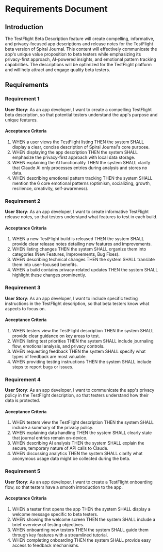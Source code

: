 # Requirements Document

## Introduction

The TestFlight Beta Description feature will create compelling, informative, and privacy-focused app descriptions and release notes for the TestFlight beta version of Spiral Journal. This content will effectively communicate the app's unique value proposition to beta testers while emphasizing its privacy-first approach, AI-powered insights, and emotional pattern tracking capabilities. The descriptions will be optimized for the TestFlight platform and will help attract and engage quality beta testers.

## Requirements

### Requirement 1

**User Story:** As an app developer, I want to create a compelling TestFlight beta description, so that potential testers understand the app's purpose and unique features.

#### Acceptance Criteria

1. WHEN a user views the TestFlight listing THEN the system SHALL display a clear, concise description of Spiral Journal's core purpose.
2. WHEN displaying the app description THEN the system SHALL emphasize the privacy-first approach with local data storage.
3. WHEN explaining the AI functionality THEN the system SHALL clarify that Claude AI only processes entries during analysis and stores no data.
4. WHEN describing emotional pattern tracking THEN the system SHALL mention the 6 core emotional patterns (optimism, socializing, growth, resilience, creativity, self-awareness).

### Requirement 2

**User Story:** As an app developer, I want to create informative TestFlight release notes, so that testers understand what features to test in each build.

#### Acceptance Criteria

1. WHEN a new TestFlight build is released THEN the system SHALL provide clear release notes detailing new features and improvements.
2. WHEN listing changes THEN the system SHALL organize them into categories (New Features, Improvements, Bug Fixes).
3. WHEN describing technical changes THEN the system SHALL translate them into user-focused benefits.
4. WHEN a build contains privacy-related updates THEN the system SHALL highlight these changes prominently.

### Requirement 3

**User Story:** As an app developer, I want to include specific testing instructions in the TestFlight description, so that beta testers know what aspects to focus on.

#### Acceptance Criteria

1. WHEN testers view the TestFlight description THEN the system SHALL provide clear guidance on key areas to test.
2. WHEN listing test priorities THEN the system SHALL include journaling flow, emotional analysis, and privacy controls.
3. WHEN requesting feedback THEN the system SHALL specify what types of feedback are most valuable.
4. WHEN providing testing instructions THEN the system SHALL include steps to report bugs or issues.

### Requirement 4

**User Story:** As an app developer, I want to communicate the app's privacy policy in the TestFlight description, so that testers understand how their data is protected.

#### Acceptance Criteria

1. WHEN testers view the TestFlight description THEN the system SHALL include a summary of the privacy policy.
2. WHEN explaining data handling THEN the system SHALL clearly state that journal entries remain on-device.
3. WHEN describing AI analysis THEN the system SHALL explain the secure, temporary nature of API calls to Claude.
4. WHEN discussing analytics THEN the system SHALL clarify what anonymous usage data might be collected during the beta.

### Requirement 5

**User Story:** As an app developer, I want to create a TestFlight onboarding flow, so that testers have a smooth introduction to the app.

#### Acceptance Criteria

1. WHEN a tester first opens the app THEN the system SHALL display a welcome message specific to beta testers.
2. WHEN showing the welcome screen THEN the system SHALL include a brief overview of testing objectives.
3. WHEN onboarding new testers THEN the system SHALL guide them through key features with a streamlined tutorial.
4. WHEN completing onboarding THEN the system SHALL provide easy access to feedback mechanisms.